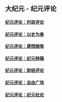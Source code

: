 ## 大纪元 - 纪元评论

#### [纪元评论：时政评论](indexes/nsc1025/README.md?12270330)
#### [纪元评论：以史为鉴](indexes/nsc1028/README.md?12270330)
#### [纪元评论：感悟随笔](indexes/nsc1035/README.md?12270330)
#### [纪元评论：纪元特稿](indexes/nsc424/README.md?12270330)
#### [纪元评论：财经评论](indexes/nsc1026/README.md?12270330)
#### [纪元评论：自由广场](indexes/nsc993/README.md?12270330)
#### [纪元评论：纪元社论](indexes/nsc422/README.md?12270330)
